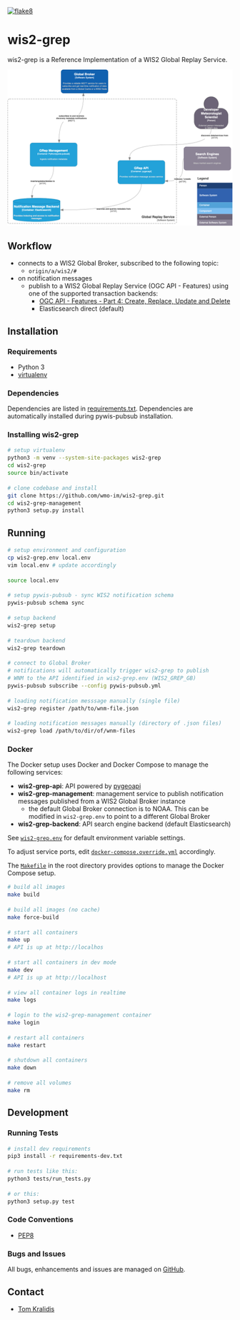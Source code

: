 [![flake8](https://github.com/wmo-im/wis2-grep/workflows/flake8/badge.svg)](https://github.com/wmo-im/wis2-grep/actions)

# wis2-grep

wis2-grep is a Reference Implementation of a WIS2 Global Replay Service.

<a href="docs/architecture/c4.container.png"><img alt="WIS2 Global Replay Service C4 component diagram" src="docs/architecture/c4.container.png" width="800"/></a>

## Workflow

- connects to a WIS2 Global Broker, subscribed to the following topic:
  - `origin/a/wis2/#`
- on notification messages
  - publish to a WIS2 Global Replay Service (OGC API - Features) using one of the supported transaction backends:
    - [OGC API - Features - Part 4: Create, Replace, Update and Delete](https://docs.ogc.org/DRAFTS/20-002.html)
    - Elasticsearch direct (default)

## Installation

### Requirements
- Python 3
- [virtualenv](https://virtualenv.pypa.io)

### Dependencies
Dependencies are listed in [requirements.txt](requirements.txt). Dependencies
are automatically installed during pywis-pubsub installation.

### Installing wis2-grep

```bash
# setup virtualenv
python3 -m venv --system-site-packages wis2-grep
cd wis2-grep
source bin/activate

# clone codebase and install
git clone https://github.com/wmo-im/wis2-grep.git
cd wis2-grep-management
python3 setup.py install
```

## Running

```bash
# setup environment and configuration
cp wis2-grep.env local.env
vim local.env # update accordingly

source local.env

# setup pywis-pubsub - sync WIS2 notification schema
pywis-pubsub schema sync

# setup backend
wis2-grep setup

# teardown backend
wis2-grep teardown

# connect to Global Broker
# notifications will automatically trigger wis2-grep to publish
# WNM to the API identified in wis2-grep.env (WIS2_GREP_GB)
pywis-pubsub subscribe --config pywis-pubsub.yml

# loading notification messsage manually (single file)
wis2-grep register /path/to/wnm-file.json

# loading notification messages manually (directory of .json files)
wis2-grep load /path/to/dir/of/wnm-files
```

### Docker

The Docker setup uses Docker and Docker Compose to manage the following services:

- **wis2-grep-api**: API powered by [pygeoapi](https://pygeoapi.io)
- **wis2-grep-management**: management service to publish notification messages published from a WIS2 Global Broker instance
  - the default Global Broker connection is to NOAA.  This can be modified in `wis2-grep.env` to point to a different Global Broker
- **wis2-grep-backend**: API search engine backend (default Elasticsearch)

See [`wis2-grep.env`](wis2-grep.env) for default environment variable settings.

To adjust service ports, edit [`docker-compose.override.yml`](docker-compose.override.yml) accordingly.

The [`Makefile`](Makefile) in the root directory provides options to manage the Docker Compose setup.

```bash
# build all images
make build

# build all images (no cache)
make force-build

# start all containers
make up
# API is up at http://localhos

# start all containers in dev mode
make dev
# API is up at http://localhost

# view all container logs in realtime
make logs

# login to the wis2-grep-management container
make login

# restart all containers
make restart

# shutdown all containers
make down

# remove all volumes
make rm
```

## Development

### Running Tests

```bash
# install dev requirements
pip3 install -r requirements-dev.txt

# run tests like this:
python3 tests/run_tests.py

# or this:
python3 setup.py test
```

### Code Conventions

* [PEP8](https://www.python.org/dev/peps/pep-0008)

### Bugs and Issues

All bugs, enhancements and issues are managed on [GitHub](https://github.com/wmo-im/wis2-grep/issues).

## Contact

* [Tom Kralidis](https://github.com/tomkralidis)

